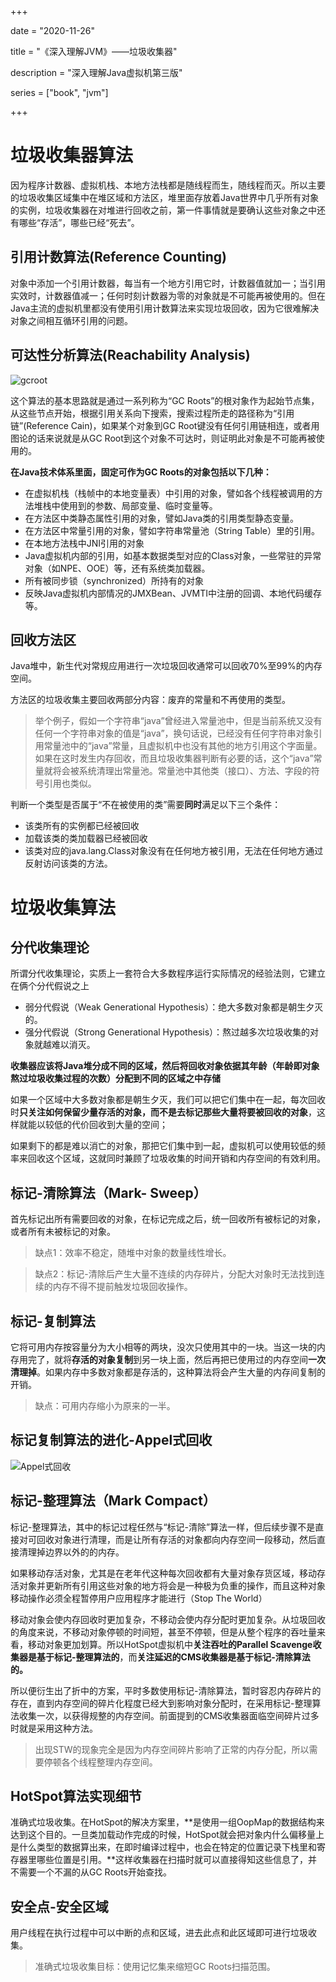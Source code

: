 +++

date = "2020-11-26"

title = "《深入理解JVM》——垃圾收集器"

description = "深入理解Java虚拟机第三版"

series = ["book", "jvm"]

+++

垃圾收集器算法
=
因为程序计数器、虚拟机栈、本地方法栈都是随线程而生，随线程而灭。所以主要的垃圾收集区域集中在堆区域和方法区，堆里面存放着Java世界中几乎所有对象的实例，垃圾收集器在对堆进行回收之前，第一件事情就是要确认这些对象之中还有哪些“存活”，哪些已经“死去”。

引用计数算法(Reference Counting)
-
对象中添加一个引用计数器，每当有一个地方引用它时，计数器值就加一；当引用实效时，计数器值减一；任何时刻计数器为零的对象就是不可能再被使用的。但在Java主流的虚拟机里都没有使用引用计数算法来实现垃圾回收，因为它很难解决对象之间相互循环引用的问题。

可达性分析算法(Reachability Analysis)
-
![gcroot](http://106.53.240.171/images/jvm/gc-root.png)

这个算法的基本思路就是通过一系列称为“GC Roots”的根对象作为起始节点集，从这些节点开始，根据引用关系向下搜索，搜索过程所走的路径称为“引用链”(Reference Cain)，如果某个对象到GC Root键没有任何引用链相连，或者用图论的话来说就是从GC Root到这个对象不可达时，则证明此对象是不可能再被使用的。

**在Java技术体系里面，固定可作为GC Roots的对象包括以下几种：**
- 在虚拟机栈（栈帧中的本地变量表）中引用的对象，譬如各个线程被调用的方法堆栈中使用到的参数、局部变量、临时变量等。
- 在方法区中类静态属性引用的对象，譬如Java类的引用类型静态变量。
- 在方法区中常量引用的对象，譬如字符串常量池（String Table）里的引用。
- 在本地方法栈中JNI引用的对象
- Java虚拟机内部的引用，如基本数据类型对应的Class对象，一些常驻的异常对象（如NPE、OOE）等，还有系统类加载器。
- 所有被同步锁（synchronized）所持有的对象
- 反映Java虚拟机内部情况的JMXBean、JVMTI中注册的回调、本地代码缓存等。

回收方法区
-
Java堆中，新生代对常规应用进行一次垃圾回收通常可以回收70%至99%的内存空间。

方法区的垃圾收集主要回收两部分内容：废弃的常量和不再使用的类型。
> 举个例子，假如一个字符串“java”曾经进入常量池中，但是当前系统又没有任何一个字符串对象的值是“java”，换句话说，已经没有任何字符串对象引用常量池中的“java”常量，且虚拟机中也没有其他的地方引用这个字面量。如果在这时发生内存回收，而且垃圾收集器判断有必要的话，这个“java”常量就将会被系统清理出常量池。常量池中其他类（接口）、方法、字段的符号引用也类似。

判断一个类型是否属于“不在被使用的类”需要**同时**满足以下三个条件：
- 该类所有的实例都已经被回收
- 加载该类的类加载器已经被回收
- 该类对应的java.lang.Class对象没有在任何地方被引用，无法在任何地方通过反射访问该类的方法。

垃圾收集算法
=
分代收集理论
-
所谓分代收集理论，实质上一套符合大多数程序运行实际情况的经验法则，它建立在俩个分代假说之上
- 弱分代假说（Weak Generational Hypothesis）：绝大多数对象都是朝生夕灭的。
- 强分代假说（Strong Generational Hypothesis）：熬过越多次垃圾收集的对象就越难以消灭。

**收集器应该将Java堆分成不同的区域，然后将回收对象依据其年龄（年龄即对象熬过垃圾收集过程的次数）分配到不同的区域之中存储**

如果一个区域中大多数对象都是朝生夕灭，我们可以把它们集中在一起，每次回收时**只关注如何保留少量存活的对象，而不是去标记那些大量将要被回收的对象**，这样就能以较低的代价回收到大量的空间； 

如果剩下的都是难以消亡的对象，那把它们集中到一起，虚拟机可以使用较低的频率来回收这个区域，这就同时兼顾了垃圾收集的时间开销和内存空间的有效利用。

标记-清除算法（Mark- Sweep）
-
首先标记出所有需要回收的对象，在标记完成之后，统一回收所有被标记的对象，或者所有未被标记的对象。
> 缺点1：效率不稳定，随堆中对象的数量线性增长。

> 缺点2：标记-清除后产生大量不连续的内存碎片，分配大对象时无法找到连续的内存不得不提前触发垃圾回收操作。

标记-复制算法
- 
它将可用内存按容量分为大小相等的两块，没次只使用其中的一块。当这一块的内存用完了，就将**存活的对象复制**到另一块上面，然后再把已使用过的内存空间**一次清理掉**。如果内存中多数对象都是存活的，这种算法将会产生大量的内存间复制的开销。
> 缺点：可用内存缩小为原来的一半。

标记复制算法的进化-Appel式回收
- 

![Appel式回收](http://106.53.240.171/images/jvm/1606700592.jpg)

标记-整理算法（Mark Compact）
-
标记-整理算法，其中的标记过程任然与“标记-清除”算法一样，但后续步骤不是直接对可回收对象进行清理，而是让所有存活的对象都向内存空间一段移动，然后直接清理掉边界以外的的内存。

如果移动存活对象，尤其是在老年代这种每次回收都有大量对象存货区域，移动存活对象并更新所有引用这些对象的地方将会是一种极为负重的操作，而且这种对象移动操作必须全程暂停用户应用程序才能进行（Stop The World）

移动对象会使内存回收时更加复杂，不移动会使内存分配时更加复杂。从垃圾回收的角度来说，不移动对象停顿的时间短，甚至不停顿，但是从整个程序的吞吐量来看，移动对象更加划算。所以HotSpot虚拟机中**关注吞吐的Parallel Scavenge收集器是基于标记-整理算法的**，而**关注延迟的CMS收集器是基于标记-清除算法的。**

所以便衍生出了折中的方案，平时多数使用标记-清除算法，暂时容忍内存碎片的存在，直到内存空间的碎片化程度已经大到影响对象分配时，在采用标记-整理算法收集一次，以获得规整的内存空间。前面提到的CMS收集器面临空间碎片过多时就是采用这种方法。 

> 出现STW的现象完全是因为内存空间碎片影响了正常的内存分配，所以需要停顿各个线程整理内存空间。

HotSpot算法实现细节
-
准确式垃圾收集。在HotSpot的解决方案里，**是使用一组OopMap的数据结构来达到这个目的。一旦类加载动作完成的时候，HotSpot就会把对象内什么偏移量上是什么类型的数据算出来，在即时编译过程中，也会在特定的位置记录下栈里和寄存器里哪些位置是引用。**这样收集器在扫描时就可以直接得知这些信息了，并不需要一个不漏的从GC Roots开始查找。

安全点-安全区域
-

用户线程在执行过程中可以中断的点和区域，进去此点和此区域即可进行垃圾收集。

> 准确式垃圾收集目标：使用记忆集来缩短GC Roots扫描范围。











